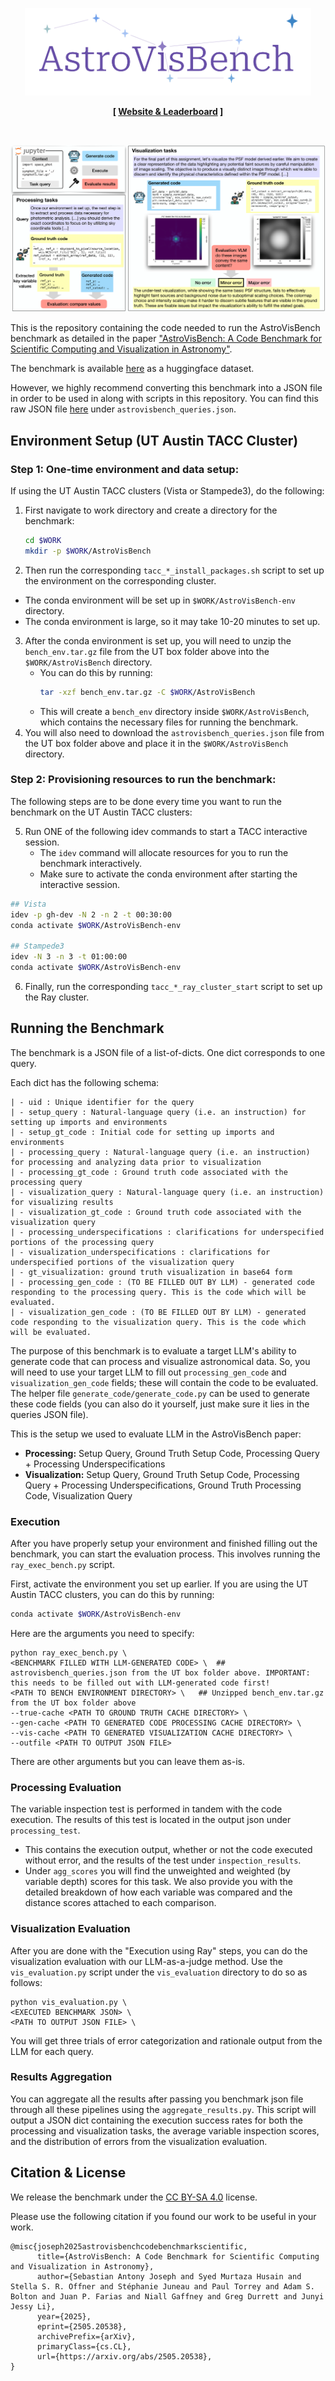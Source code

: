 <p align="center">
  <a href="https://astrovisbench.github.io">
    <img src="imgs/avb_logo.svg" style="height: 10em" alt="big dipper and polaris" />
  </a>
</p>

<p align="center"><strong>[&nbsp;<a href="https://astrovisbench.github.io">Website & Leaderboard</a>&nbsp;]</strong></p>
<br>

![AstroVisBench](imgs/overview-1.png)

This is the repository containing the code needed to run the AstroVisBench benchmark as detailed in the paper ["AstroVisBench: A Code Benchmark for Scientific Computing and Visualization in Astronomy"](https://arxiv.org/abs/2505.20538).

The benchmark is available [here](https://huggingface.co/datasets/sebajoe/AstroVisBench) as a huggingface dataset. 

However, we highly recommend converting this benchmark into a JSON file in order to be used in along with scripts in this repository. You can find this raw JSON file [here](https://utexas.box.com/s/2evj5cs3u2gqndvgc9sd66cmlggl9fg1) under `astrovisbench_queries.json`.


## Environment Setup (UT Austin TACC Cluster)

### Step 1: One-time environment and data setup:

If using the UT Austin TACC clusters (Vista or Stampede3), do the following: 
1. First navigate to work directory and create a directory for the benchmark:
   ```bash
   cd $WORK
   mkdir -p $WORK/AstroVisBench
   ```
2. Then run the corresponding `tacc_*_install_packages.sh` script to set up the environment on the corresponding cluster. 
  - The conda environment will be set up in `$WORK/AstroVisBench-env` directory.
  - The conda environment is large, so it may take 10-20 minutes to set up.
3. After the conda environment is set up, you will need to unzip the `bench_env.tar.gz` file from the UT box folder above into the `$WORK/AstroVisBench` directory. 
   - You can do this by running: 
     ```bash
     tar -xzf bench_env.tar.gz -C $WORK/AstroVisBench
     ```
   - This will create a `bench_env` directory inside `$WORK/AstroVisBench`, which contains the necessary files for running the benchmark.
4. You will also need to download the `astrovisbench_queries.json` file from the UT box folder above and place it in the `$WORK/AstroVisBench` directory.

### Step 2: Provisioning resources to run the benchmark:
The following steps are to be done every time you want to run the benchmark on the UT Austin TACC clusters:

5. Run ONE of the following idev commands to start a TACC interactive session.
   - The `idev` command will allocate resources for you to run the benchmark interactively.
   - Make sure to activate the conda environment after starting the interactive session.
  ```bash
  ## Vista
  idev -p gh-dev -N 2 -n 2 -t 00:30:00
  conda activate $WORK/AstroVisBench-env

  ## Stampede3
  idev -N 3 -n 3 -t 01:00:00 
  conda activate $WORK/AstroVisBench-env
  ```
6. Finally, run the corresponding `tacc_*_ray_cluster_start` script to set up the Ray cluster.


## Running the Benchmark

The benchmark is a JSON file of a list-of-dicts. One dict corresponds to one query. 

Each dict has the following schema:

```
| - uid : Unique identifier for the query
| - setup_query : Natural-language query (i.e. an instruction) for setting up imports and environments
| - setup_gt_code : Initial code for setting up imports and environments
| - processing_query : Natural-language query (i.e. an instruction) for processing and analyzing data prior to visualization
| - processing_gt_code : Ground truth code associated with the processing query
| - visualization_query : Natural-language query (i.e. an instruction) for visualizing results
| - visualization_gt_code : Ground truth code associated with the visualization query
| - processing_underspecifications : clarifications for underspecified portions of the processing query
| - visualization_underspecifications : clarifications for underspecified portions of the visualization query
| - gt_visualization: ground truth visualization in base64 form
| - processing_gen_code : (TO BE FILLED OUT BY LLM) - generated code responding to the processing query. This is the code which will be evaluated.
| - visualization_gen_code : (TO BE FILLED OUT BY LLM) - generated code responding to the visualization query. This is the code which will be evaluated.
```

The purpose of this benchmark is to evaluate a target LLM's ability to generate code that can process and visualize astronomical data. 
So, you will need to use your target LLM to fill out `processing_gen_code` and `visualization_gen_code` fields; these will contain the code to be evaluated.
The helper file `generate_code/generate_code.py` can be used to generate these code fields (you can also do it yourself, just make sure it lies in the queries JSON file).

This is the setup we used to evaluate LLM in the AstroVisBench paper:
- **Processing:** Setup Query, Ground Truth Setup Code, Processing Query + Processing Underspecifications
- **Visualization:** Setup Query, Ground Truth Setup Code, Processing Query + Processing Underspecifications, Ground Truth Processing Code, Visualization Query

### Execution

After you have properly setup your environment and finished filling out the benchmark, you can start the evaluation process. 
This involves running the `ray_exec_bench.py` script. 

First, activate the environment you set up earlier. If you are using the UT Austin TACC clusters, you can do this by running:

```bash
conda activate $WORK/AstroVisBench-env
```

Here are the arguments you need to specify:

```
python ray_exec_bench.py \
<BENCHMARK FILLED WITH LLM-GENERATED CODE> \  ## astrovisbench_queries.json from the UT box folder above. IMPORTANT: this needs to be filled out with LLM-generated code first!
<PATH TO BENCH ENVIRONMENT DIRECTORY> \   ## Unzipped bench_env.tar.gz from the UT box folder above
--true-cache <PATH TO GROUND TRUTH CACHE DIRECTORY> \
--gen-cache <PATH TO GENERATED CODE PROCESSING CACHE DIRECTORY> \
--vis-cache <PATH TO GENERATED VISUALIZATION CACHE DIRECTORY> \
--outfile <PATH TO OUTPUT JSON FILE>
```

There are other arguments but you can leave them as-is.

### Processing Evaluation

The variable inspection test is performed in tandem with the code execution. The results of this test is located in the output json under `processing_test`. 
- This contains the execution output, whether or not the code executed without error, and the results of the test under `inspection_results`. 
- Under `agg_scores` you will find the unweighted and weighted (by variable depth) scores for this task. We also provide you with the detailed breakdown of how each variable was compared and the distance scores attached to each comparison. 

### Visualization Evaluation

After you are done with the "Execution using Ray" steps, you can do the visualization evaluation with our LLM-as-a-judge method. 
Use the `vis_evaluation.py` script under the `vis_evaluation` directory to do so as follows:

```
python vis_evaluation.py \
<EXECUTED BENCHMARK JSON> \
<PATH TO OUTPUT JSON FILE> \
```

You will get three trials of error categorization and rationale output from the LLM for each query.  

### Results Aggregation

You can aggregate all the results after passing you benchmark json file through all these pipelines using the `aggregate_results.py`. This script will output a JSON dict containing the execution success rates for both the processing and visualization tasks, the average variable inspection scores, and the distribution of errors from the visualization evaluation.

## Citation & License

We release the benchmark under the [CC BY-SA 4.0](https://creativecommons.org/licenses/by-sa/4.0/deed.en) license.

Please use the following citation if you found our work to be useful in your work.

```
@misc{joseph2025astrovisbenchcodebenchmarkscientific,
      title={AstroVisBench: A Code Benchmark for Scientific Computing and Visualization in Astronomy}, 
      author={Sebastian Antony Joseph and Syed Murtaza Husain and Stella S. R. Offner and Stéphanie Juneau and Paul Torrey and Adam S. Bolton and Juan P. Farias and Niall Gaffney and Greg Durrett and Junyi Jessy Li},
      year={2025},
      eprint={2505.20538},
      archivePrefix={arXiv},
      primaryClass={cs.CL},
      url={https://arxiv.org/abs/2505.20538}, 
}
```
